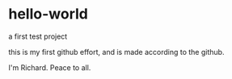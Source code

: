 # hello-world
a first test project

this is my first github effort, and is made according to the github.

I'm Richard. Peace to all.
